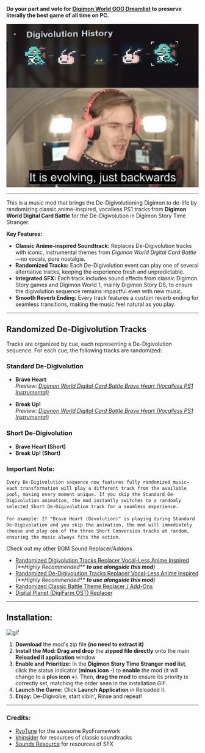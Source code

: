 **Do your part and vote for [Digimon World GOG Dreamlist](https://www.gog.com/dreamlist/game/digimon-world-1999) to preserve literally the best game of all time on PC.**

![img-1](/digimon%20be%20like.png)

-----

This is a music mod that brings the De-Digivolutioning Digimon to de-life by randomizing classic anime-inspired, vocalless PS1 tracks from **Digimon World Digital Card Battle** for the De-Digivolution in Digimon Story Time Stranger.

**Key Features:**

  * **Classic Anime-inspired Soundtrack:** Replaces De-Digivolution tracks with iconic, instrumental themes from *Digimon World Digital Card Battle* —no vocals, pure nostalgia.
  * **Randomized Tracks:** Each De-Digivolution event can play one of several alternative tracks, keeping the experience fresh and unpredictable.
  * **Integrated SFX:** Each track includes sound effects from classic Digimon Story games and Digimon World 1, mainly Digimon Story DS, to ensure the digivolution sequence remains impactful even with new music.
  * **Smooth Reverb Ending:** Every track features a custom reverb ending for seamless transitions, making the music feel natural as you play.

-----

## **Randomized De-Digivolution Tracks**

Tracks are organized by cue, each representing a De-Digivolution sequence. For each cue, the following tracks are randomized:

### **Standard De-Digivolution**

- **Brave Heart**  
  *Preview: [Digimon World Digital Card Battle Brave Heart (Vocalless PS1 Instrumental)](https://youtu.be/-VKWc83Iyh0?si=iFufgSrw3_WI8Abx)*

- **Break Up!**  
  *Preview: [Digimon World Digital Card Battle Brave Heart (Vocalless PS1 Instrumental)](https://youtu.be/wA3k-EtC4uo?si=m-pfIipGVTWtzCOw)*

### **Short De-Digivolution**

- **Brave Heart (Short)**  
- **Break Up! (Short)**  

### **Important Note:**
```
Every De-Digivolution sequence now features fully randomized music—each transformation will play a different track from the available pool, making every moment unique. If you skip the Standard De-Digivolution animation, the mod instantly switches to a randomly selected Short De-Digivolution track for a seamless experience.

For example: If "Brave Heart (Devolution)" is playing during Standard De-Digivolution and you skip the animation, the mod will immediately choose and play one of the three Short Conversion tracks at random, ensuring the music always fits the action.
```

Check out my other BGM Sound Replacer/Addons

* [Randomized Digivolution Tracks Replacer Vocal-Less Anime Inspired](https://www.nexusmods.com/digimonstorytimestranger/mods/9) *(\*\*Highly Recommended\*\* **to use alongside this mod**)*
* [Randomized De-Digivolution Tracks Replacer Vocal-Less Anime Inspired](https://www.nexusmods.com/digimonstorytimestranger/mods/10) *(\*\*Highly Recommended\*\* **to use alongside this mod**)*
* [Randomized Classic Battle Theme Replacer / Add-Ons](https://www.nexusmods.com/digimonstorytimestranger/mods/6)
* [Digital Planet (DigiFarm OST) Replacer](https://www.nexusmods.com/digimonstorytimestranger/mods/4) 

-----

## **Installation:**

![gif](/img/Installation.gif)

1.  **Download** the mod's zip file **(no need to extract it)**
2.  **Install the Mod:** **Drag and drop** the **zipped file directly** onto the main **Reloaded II application** window
3.  **Enable and Prioritize:** In the **Digimon Story Time Stranger mod list**, click the status indicator (**minus icon -**) to **enable** the mod (it will change to a **plus icon +**). Then, **drag the mod** to ensure its priority is correctly set, matching the order seen in the installation GIF.
4.  **Launch the Game:** Click **Launch Application** in Reloaded II.
5.  **Enjoy:** De-Digivolve, start vibin', Rinse and repeat\!

-----

### Credits:

  * [RyoTune](https://gamebanana.com/members/2986979) for the awesome RyoFramework
  * [khinsider](https://downloads.khinsider.com/) for resources of classic soundtracks
  * [Sounds Resource](https://sounds.spriters-resource.com/) for resources of SFX